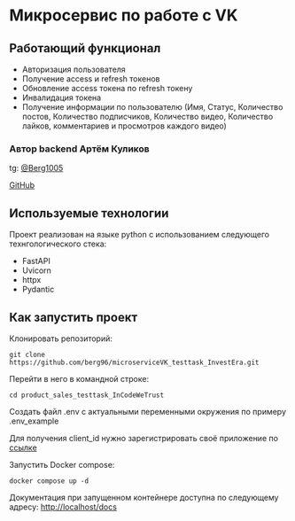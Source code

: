 # Микросервис по работе с VK

## Работающий функционал

* Авторизация пользователя
* Получение access и refresh токенов
* Обновление access токена по refresh токену
* Инвалидация токена
* Получение информации по пользователю (Имя, Статус, Количество постов, Количество подписчиков, Количество видео, Количество лайков, комментариев и просмотров каждого видео)


### Автор backend Артём Куликов

tg: [@Berg1005](https://t.me/berg1005)

[GitHub](https://github.com/berg96)

## Используемые технологии 

Проект реализован на языке python c использованием следующего технгологического стека:

* FastAPI
* Uvicorn
* httpx
* Pydantic

## Как запустить проект

Клонировать репозиторий:
```
git clone https://github.com/berg96/microserviceVK_testtask_InvestEra.git
```
Перейти в него в командной строке:
```
cd product_sales_testtask_InCodeWeTrust
```
Создать файл .env с актуальными переменными окружения по примеру .env_example

Для получения client_id нужно зарегистрировать своё приложение по [ссылке](https://dev.vk.com/ru/api/getting-started)

Запустить Docker compose:
```
docker compose up -d
```
Документация при запущенном контейнере доступна по следующему адресу:
[http://localhost/docs](http://localhost/docs)
